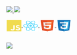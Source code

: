  <div>
  <a href="https://github.com/Alysson-sm">
  <img height="160em" src="https://github-readme-stats.vercel.app/api?username=Alysson-sm&show_icons=true&theme=radical&include_all_commits=true&count_private=true &title_color=blue"/>
  <img height="160em" src="https://github-readme-stats.vercel.app/api/top-langs/?username=Alysson-sm&layout=compact&langs_count=7&theme=radical&title_color=blue"/>
</div>
  
<div style="display: inline_block"><br>
  <img align="center" alt="Rafa-Js" height="30" width="40" src="https://raw.githubusercontent.com/devicons/devicon/master/icons/javascript/javascript-plain.svg">
  <img align="center" alt="Rafa-React" height="30" width="40" src="https://raw.githubusercontent.com/devicons/devicon/master/icons/react/react-original.svg">
  <img align="center" alt="Rafa-HTML" height="30" width="40" src="https://raw.githubusercontent.com/devicons/devicon/master/icons/html5/html5-original.svg">
  <img align="center" alt="Rafa-CSS" height="30" width="40" src="https://raw.githubusercontent.com/devicons/devicon/master/icons/css3/css3-original.svg">
</div>
 
  ##
  
 <div>
     <a href="https://t.me/Alysson8" target="_blank"><img src="https://img.shields.io/badge/Telegram-2CA5E0?style=for-the-badge&logo=telegram&logoColor=white" target="_blank"></a>
  </div>
  
  
  
  
  
  
